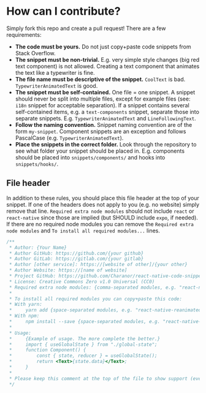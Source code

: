 # How can I contribute?
Simply fork this repo and create a pull request! There are a few requirements:
- **The code must be yours.** Do not just copy+paste code snippets from Stack Overflow.
- **The snippet must be non-trivial.** E.g. very simple style changes (big red text component) is not allowed. Creating a text component that animates the text like a typewriter is fine.
- **The file name must be descriptive of the snippet.** `CoolText` is bad. `TypewriterAnimatedText` is good.
- **The snippet must be self-contained.** One file = one snippet. A snippet should never be split into multiple files, except for example files (see: `i18n` snippet for acceptable separation). If a snippet contains several self-contained items, e.g. a `text-components` snippet, separate those into separate snippets. E.g. `TypewriterAnimatedText` and `LineFollowingText`.
- **Follow the naming convention.** Snippet naming convention are of the form `my-snippet`. Component snippets are an exception and follows PascalCase (e.g. `TypewriterAnimatedText`).
- **Place the snippets in the correct folder.** Look through the repository to see what folder your snippet should be placed in. E.g. components should be placed into `snippets/components/` and hooks into `snippets/hooks/`.

## File header
In addition to these rules, you should place this file header at the top of your snippet. If one of the headers does not apply to you (e.g. no website) simply remove that line.
`Required extra node modules` should not include `react` or `react-native` since those are implied (but SHOULD include `expo`, if needed). If there are no required node modules you can remove the `Required extra node modules` and `To install all required modules...` lines.
```javascript
/**
 * Author: {Your Name}
 * Author GitHub: https://github.com/{your github}
 * Author GitLab: https://gitlab.com/{your gitlab}
 * Author [other service]: https://[website of other]/{your other}
 * Author Website: https://[name of website]
 * Project GitHub: https://github.com/Charanor/react-native-code-snippets
 * License: Creative Commons Zero v1.0 Universal (CC0)
 * Required extra node modules: {comma-separated modules, e.g. "react-native-reanimated" or "react-native-localization"}
 *
 * To install all required modules you can copy+paste this code:
 * With yarn:
 *     yarn add {space-separated modules, e.g. "react-native-reanimated react-native-localization"}
 * With npm:
 *     npm install --save {space-separated modules, e.g. "react-native-reanimated react-native-localization"}
 * 
 * Usage:
 *     {Example of usage. The more complete the better.}
 *     import { useGlobalState } from "./global-state";
 *     function Component() {
 *         const { state, reducer } = useGlobalState();
 *         return <Text>{state.data}</Text>;
 *     }
 * 
 * Please keep this comment at the top of the file to show support (even though you are free to remove it) :)
 */
```
